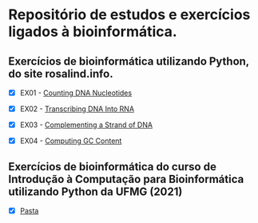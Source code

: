 # Repositório de estudos e exercícios ligados à bioinformática.
## Exercícios de bioinformática utilizando Python, do site rosalind.info.

- [x] EX01 - [Counting DNA Nucleotides](https://github.com/rodrishud/rosalind/tree/master/1%20-%20Counting%20DNA%20Nucleotides)
- [x] EX02 - [Transcribing DNA Into RNA](https://github.com/rodrishud/rosalind/tree/master/2%20-%20Transcribing%20DNA%20Into%20RNA)
- [x] EX03 - [Complementing a Strand of DNA](https://github.com/rodrishud/rosalind/tree/master/3%20-%20Complementing%20a%20Strand%20of%20DNA)
- [x] EX04 - [Computing GC Content](https://github.com/rodrishud/rosalind/tree/master/4%20-%20Computing%20GC%20Content)


## Exercícios de bioinformática do curso de Introdução à Computação para Bioinformática utilizando Python da UFMG (2021)
- [x] [Pasta](https://github.com/rodrishud/bioinformatics/tree/master/bioinform%C3%A1tica_python%20(UFMG))
